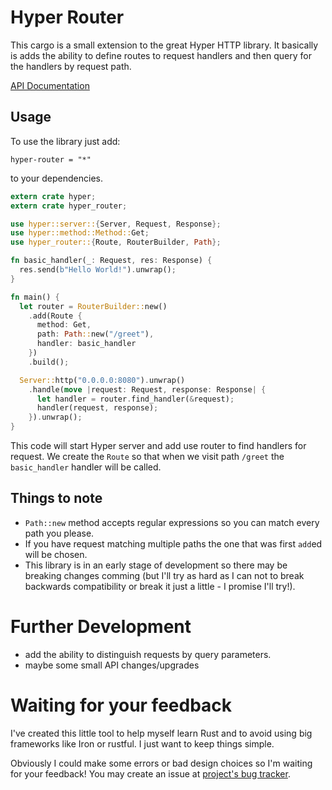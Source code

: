 # Hyper Router

This cargo is a small extension to the great Hyper HTTP library. It basically is
adds the ability to define routes to request handlers and then query for the handlers
by request path.

[API Documentation](http://blog.radoszewski.pl/hyper-router/doc/hyper_router/index.html)

## Usage

To use the library just add:

```
hyper-router = "*"
```

to your dependencies.

```rust
extern crate hyper;
extern crate hyper_router;

use hyper::server::{Server, Request, Response};
use hyper::method::Method::Get;
use hyper_router::{Route, RouterBuilder, Path};

fn basic_handler(_: Request, res: Response) {
  res.send(b"Hello World!").unwrap();
}

fn main() {
  let router = RouterBuilder::new()
    .add(Route {
      method: Get,
      path: Path::new("/greet"),
      handler: basic_handler
    })
    .build();

  Server::http("0.0.0.0:8080").unwrap()
    .handle(move |request: Request, response: Response| {
      let handler = router.find_handler(&request);
      handler(request, response);
    }).unwrap();
}
```

This code will start Hyper server and add use router to find handlers for request.
We create the `Route` so that when we visit path `/greet` the `basic_handler` handler
will be called.

## Things to note

* `Path::new` method accepts regular expressions so you can match every path you please.
* If you have request matching multiple paths the one that was first `add`ed will be chosen.
* This library is in an early stage of development so there may be breaking changes comming
(but I'll try as hard as I can not to break backwards compatibility or break it just a little -
I promise I'll try!).

# Further Development

* add the ability to distinguish requests by query parameters.
* maybe some small API changes/upgrades

# Waiting for your feedback

I've created this little tool to help myself learn Rust and to avoid using big frameworks
like Iron or rustful. I just want to keep things simple.

Obviously I could make some errors or bad design choices so I'm waiting for your feedback!
You may create an issue at [project's bug tracker](https://github.com/marad/hyper-router/issues).
